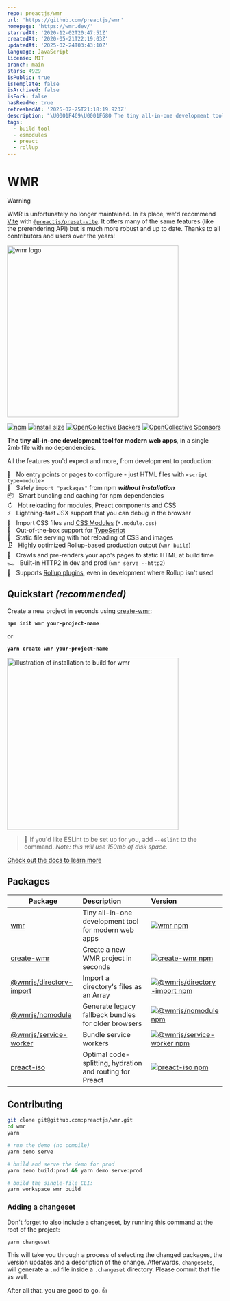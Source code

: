 ```yaml
---
repo: preactjs/wmr
url: 'https://github.com/preactjs/wmr'
homepage: 'https://wmr.dev/'
starredAt: '2020-12-02T20:47:51Z'
createdAt: '2020-05-21T22:19:03Z'
updatedAt: '2025-02-24T03:43:10Z'
language: JavaScript
license: MIT
branch: main
stars: 4929
isPublic: true
isTemplate: false
isArchived: false
isFork: false
hasReadMe: true
refreshedAt: '2025-02-25T21:18:19.923Z'
description: "\U0001F469‍\U0001F680 The tiny all-in-one development tool for modern web apps."
tags:
  - build-tool
  - esmodules
  - preact
  - rollup
---
```


# WMR

> [!WARNING]
> WMR is unfortunately no longer maintained. In its place, we'd recommend [Vite](https://vitejs.dev) with [`@preactjs/preset-vite`](https://github.com/preactjs/preset-vite). It offers many of the same features (like the prerendering API) but is much more robust and up to date. Thanks to all contributors and users over the years!

<img src="./docs/public/assets/wmr.svg" alt="wmr logo" width="400">

[![npm](https://img.shields.io/npm/v/wmr.svg)](http://npm.im/wmr)
[![install size](https://packagephobia.com/badge?p=wmr)](https://packagephobia.com/result?p=wmr)
[![OpenCollective Backers](https://opencollective.com/preact/backers/badge.svg)](#backers)
[![OpenCollective Sponsors](https://opencollective.com/preact/sponsors/badge.svg)](#sponsors)

**The tiny all-in-one development tool for modern web apps**, in a single 2mb file with no dependencies.

All the features you'd expect and more, from development to production:

🔨 &nbsp; No entry points or pages to configure - just HTML files with `<script type=module>`<br>
🦦 &nbsp; Safely `import "packages"` from npm **_without installation_**<br>
📦 &nbsp; Smart bundling and caching for npm dependencies<br>
↻ &nbsp; Hot reloading for modules, Preact components and CSS<br>
⚡️ &nbsp; Lightning-fast JSX support that you can debug in the browser<br>
💄 &nbsp; Import CSS files and [CSS Modules](https://github.com/css-modules/css-modules) (`*.module.css`)<br>
🔩 &nbsp; Out-of-the-box support for [TypeScript](https://www.typescriptlang.org/)<br>
📂 &nbsp; Static file serving with hot reloading of CSS and images<br>
🗜 &nbsp; Highly optimized Rollup-based production output (`wmr build`)<br>
📑 &nbsp; Crawls and pre-renders your app's pages to static HTML at build time<br>
🏎 &nbsp; Built-in HTTP2 in dev and prod (`wmr serve --http2`)<br>
🔧 &nbsp; Supports [Rollup plugins](packages/wmr/README.md#configuration-and-plugins), even in development where Rollup isn't used

## Quickstart _(recommended)_

Create a new project in seconds using [create-wmr](https://npm.im/create-wmr):

<strong><code>npm init wmr your-project-name</code></strong>

or

<strong><code>yarn create wmr your-project-name</code></strong>

<p>
<img width="400" src="https://user-images.githubusercontent.com/105127/100917537-4661e100-34a5-11eb-89bd-565b7bc31919.gif" alt="illustration of installation to build for wmr">
</p>

> 💁 If you'd like ESLint to be set up for you, add `--eslint` to the command. _Note: this will use 150mb of disk space._

[Check out the docs to learn more](https://wmr.dev/docs)

## Packages

| Package                                              | Description                                              | Version                                                                                                                            |
| ---------------------------------------------------- | :------------------------------------------------------- | :--------------------------------------------------------------------------------------------------------------------------------- |
| [wmr](packages/wmr)                                  | Tiny all-in-one development tool for modern web apps     | [![wmr npm](https://img.shields.io/npm/v/wmr.svg)](https://npm.im/wmr)                                                             |
| [create-wmr](packages/create-wmr)                    | Create a new WMR project in seconds                      | [![create-wmr npm](https://img.shields.io/npm/v/create-wmr.svg)](https://npm.im/create-wmr)                                        |
| [@wmrjs/directory-import](packages/directory-plugin) | Import a directory's files as an Array                   | [![@wmrjs/directory-import npm](https://img.shields.io/npm/v/@wmrjs/directory-import.svg)](https://npm.im/@wmrjs/directory-import) |
| [@wmrjs/nomodule](packages/nomodule-plugin)          | Generate legacy fallback bundles for older browsers      | [![@wmrjs/nomodule npm](https://img.shields.io/npm/v/@wmrjs/nomodule.svg)](https://npm.im/@wmrjs/nomodule)                         |
| [@wmrjs/service-worker](packages/sw-plugin)          | Bundle service workers                                   | [![@wmrjs/service-worker npm](https://img.shields.io/npm/v/@wmrjs/service-worker.svg)](https://npm.im/@wmrjs/service-worker)       |
| [preact-iso](packages/preact-iso)                    | Optimal code-splitting, hydration and routing for Preact | [![preact-iso npm](https://img.shields.io/npm/v/preact-iso.svg)](https://npm.im/preact-iso)                                        |

## Contributing

```sh
git clone git@github.com:preactjs/wmr.git
cd wmr
yarn

# run the demo (no compile)
yarn demo serve

# build and serve the demo for prod
yarn demo build:prod && yarn demo serve:prod

# build the single-file CLI:
yarn workspace wmr build
```

### Adding a changeset

Don't forget to also include a changeset, by running this command at the root of the project:

```sh
yarn changeset
```

This will take you through a process of selecting the changed packages, the version updates and a description of the change. Afterwards, `changesets`, will generate a `.md` file inside a `.changeset` directory. Please commit that file as well.

After all that, you are good to go. :+1:
